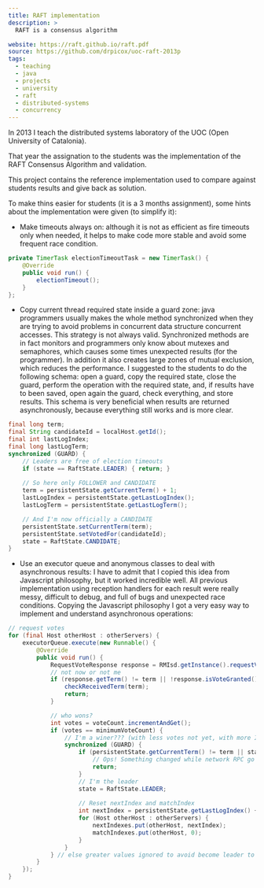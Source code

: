 ```yaml
---
title: RAFT implementation
description: >
  RAFT is a consensus algorithm

website: https://raft.github.io/raft.pdf
source: https://github.com/drpicox/uoc-raft-2013p
tags:
  - teaching
  - java
  - projects
  - university
  - raft 
  - distributed-systems
  - concurrency
---
```


In 2013 I teach the distributed systems laboratory of the
UOC (Open University of Catalonia).

That year the assignation to the students was the implementation of the RAFT
Consensus Algorithm and validation.

This project contains the reference implementation used to compare against
students results and give back as solution.

To make thins easier for students (it is a 3 months assignment), 
some hints about the implementation were given (to simplify it):

- Make timeouts always on: although it is not as efficient as fire timeouts only when needed, it helps to make code more stable and avoid some frequent race condition.

```java
private TimerTask electionTimeoutTask = new TimerTask() {
    @Override
    public void run() {
        electionTimeout();
    }
};
```

- Copy current thread required state inside a guard zone: java programmers usually makes the whole method synchronized when they are trying to avoid problems in concurrent data structure concurrent accesses. This strategy is not always valid. Synchronized methods are in fact monitors and programmers only know about mutexes and semaphores, which causes some times unexpected results (for the programmer). In addition it also creates large zones of mutual exclusion, which reduces the performance. I suggested to the students to do the following schema: open a guard, copy the required state, close the guard, perform the operation with the required state, and, if results have to been saved, open again the guard, check everything, and store results. This schema is very beneficial when results are returned asynchronously, because everything still works and is more clear.

```java
final long term;
final String candidateId = localHost.getId();
final int lastLogIndex;
final long lastLogTerm;
synchronized (GUARD) {
    // Leaders are free of election timeouts
    if (state == RaftState.LEADER) { return; } 
    
    // So here only FOLLOWER and CANDIDATE
    term = persistentState.getCurrentTerm() + 1;
    lastLogIndex = persistentState.getLastLogIndex();
    lastLogTerm = persistentState.getLastLogTerm();

    // And I'm now officially a CANDIDATE
    persistentState.setCurrentTerm(term);
    persistentState.setVotedFor(candidateId);
    state = RaftState.CANDIDATE;
}
```

- Use an executor queue and anonymous classes to deal with asynchronous results: I have to admit that I copied this idea from Javascript philosophy, but it worked incredible well. All previous implementation using reception handlers for each result were really messy, difficult to debug, and full of bugs and unexpected race conditions. Copying the Javascript philosophy I got a very easy way to implement and understand asynchronous operations:

```java
// request votes
for (final Host otherHost : otherServers) {
    executorQueue.execute(new Runnable() {
        @Override
        public void run() {
            RequestVoteResponse response = RMIsd.getInstance().requestVote(otherHost, term, candidateId, lastLogIndex, lastLogTerm);
            // not now or not me
            if (response.getTerm() != term || !response.isVoteGranted()) {
                checkReceivedTerm(term);							
                return;
            }

            // who wons?
            int votes = voteCount.incrementAndGet(); 
            if (votes == minimumVoteCount) {
                // I'm a winer??? (with less votes not yet, with more I'm already a leader)
                synchronized (GUARD) {
                    if (persistentState.getCurrentTerm() != term || state != RaftState.CANDIDATE) {
                        // Ops! Something changed while network RPC go and come
                        return;
                    }
                    // I'm the leader
                    state = RaftState.LEADER;
                    
                    // Reset nextIndex and matchIndex
                    int nextIndex = persistentState.getLastLogIndex() + 1;
                    for (Host otherHost : otherServers) {
                        nextIndexes.put(otherHost, nextIndex);
                        matchIndexes.put(otherHost, 0);
                    }
                }
            } // else greater values ignored to avoid become leader to often
        }
    });
}
```


